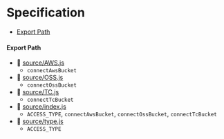 # Specification

* [Export Path](#export-path)

#### Export Path
+ 📄 [source/AWS.js](source/AWS.js)
  - `connectAwsBucket`
+ 📄 [source/OSS.js](source/OSS.js)
  - `connectOssBucket`
+ 📄 [source/TC.js](source/TC.js)
  - `connectTcBucket`
+ 📄 [source/index.js](source/index.js)
  - `ACCESS_TYPE`, `connectAwsBucket`, `connectOssBucket`, `connectTcBucket`
+ 📄 [source/type.js](source/type.js)
  - `ACCESS_TYPE`
